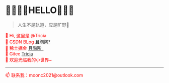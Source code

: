 # 💛💜💛💜HELLO💜💛💜
> 人生不是轨道，应是旷野🌻
<div style="color: red;">
    👋 Hi, 这里是 @Tricia
    <br />
    🌱 CSDN BLog  <a href="https://blog.csdn.net/qq_41675812">且陶陶°</a> 
    <br />
    🌱 稀土掘金 <a href="https://juejin.cn/user/743705089424382">且陶陶_</a>
    <br />
    🌱 Gitee <a href="https://gitee.com/chy99">Tricia</a>
    <br />
    💞️ 欢迎光临我的小世界~
    <hr />
    📫 联系我：moonc2021@outlook.com
</div>
